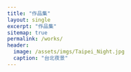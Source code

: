```yaml
---
title: "作品集"
layout: single
excerpt: "作品集"
sitemap: true
permalink: /works/
header:
  image: /assets/imgs/Taipei_Night.jpg
  caption: "台北夜景"
---
```


